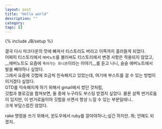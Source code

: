 ```yaml
---
layout: post
title: "Hello world"
description: ""
category: 
tags: []
---
```

{% include JB/setup %}

결국 다시 마크다운의 맛에 빠져서 티스토리도 버리고 이쪽까지 흘러들게 되었다.  
어짜피 티스토리에서 `에버노트`를 불러써도 티스토리에서 변경 사항은 적용되지 않았고,  
__에버노트도 요즘에 `죽어가는 유니콘`이라는 이야기__를 듣고 나니, 슬슬 에버노트에서 발을 빼야하나 싶었다.  
그래서 요즘에 깃헙에 조금씩 친숙해지고 있었는데, 여기에 부스트를 걸 수 있는 방법이 이거겠다 싶었다.  
GTD를 익숙해지게 하기 위해서 gmail에서 썼던 것처럼,  
깃헙과 블로깅을 합쳐보면, 둘 중에 누구라도 부스팅 받겠지 싶었다.
물론 살짝 번거로움이 있지만, 이 번거로움이야 깃헙을 쓰면서 항상 느낄 수 있는 부분일테니..  
크게 부담스럽진 않았다.

rake 명령을 쓰기 위해서, 윈도우에서 ruby를 깔아야하나;;싶긴 하지만..뭐; 안해도 되겠지..


